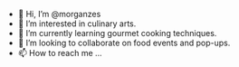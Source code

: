 - 👋 Hi, I’m @morganzes
- 👀 I’m interested in culinary arts.
- 🌱 I’m currently learning gourmet cooking techniques.
- 💞️ I’m looking to collaborate on food events and pop-ups.
- 📫 How to reach me ...

<!---
morganzes/morganzes is a ✨ special ✨ repository because its `README.md` (this file) appears on your GitHub profile.
You can click the Preview link to take a look at your changes.
--->
